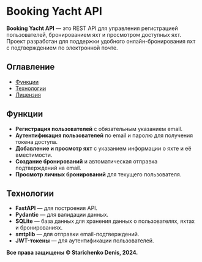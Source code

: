# Booking Yacht API

**Booking Yacht API** — это REST API для управления регистрацией пользователей, бронированием яхт и просмотром доступных яхт. Проект разработан для поддержки удобного онлайн-бронирования яхт с подтверждением по электронной почте.

## Оглавление
- [Функции](#Функции)
- [Технологии](#Технологии)
- [Лицензия](LICENCE.md)

## Функции
- **Регистрация пользователей** с обязательным указанием email.
- **Аутентификация пользователей** по email и паролю для получения токена доступа.
- **Добавление и просмотр яхт** с указанием информации о яхте и её вместимости.
- **Создание бронирований** и автоматическая отправка подтверждений на email.
- **Просмотр личных бронирований** для текущего пользователя.

## Технологии
- **FastAPI** — для построения API.
- **Pydantic** — для валидации данных.
- **SQLite** — база данных для хранения данных о пользователях, яхтах и бронированиях.
- **smtplib** — для отправки email-подтверждений.
- **JWT-токены** — для аутентификации пользователей.


**Все права защищены © Starichenko Denis, 2024.**
